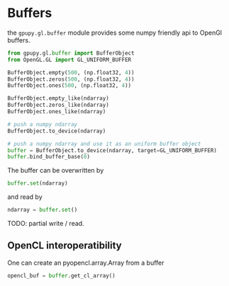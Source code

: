 Buffers
=======

the `gpupy.gl.buffer` module provides some numpy friendly api to OpenGl buffers.
```python
from gpupy.gl.buffer import BufferObject 
from OpenGL.GL import GL_UNIFORM_BUFFER

BufferObject.empty(500, (np.float32, 4))
BufferObject.zeros(500, (np.float32, 4))
BufferObject.ones(500, (np.float32, 4))

BufferObject.empty_like(ndarray)
BufferObject.zeros_like(ndarray)
BufferObject.ones_like(ndarray)

# push a numpy ndarray 
BufferObject.to_device(ndarray)

# push a numpy ndarray and use it as an uniform buffer object
buffer = BufferObject.to_device(ndarray, target=GL_UNIFORM_BUFFER)
buffer.bind_buffer_base(0)
```

The buffer can be overwritten by
```python
buffer.set(ndarray)
```

and read by 
```python
ndarray = buffer.set()
```

TODO: partial write / read.

OpenCL interoperatibility 
-------------------------
One can create an pyopencl.array.Array from a buffer
```python 
opencl_buf = buffer.get_cl_array()
```
